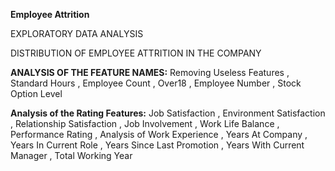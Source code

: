 **Employee Attrition** 

EXPLORATORY DATA ANALYSIS

DISTRIBUTION OF EMPLOYEE ATTRITION IN THE COMPANY

**ANALYSIS OF THE FEATURE NAMES:**
Removing Useless Features
, Standard Hours
 , Employee Count
 , Over18
 , Employee Number
 , Stock Option Level

**Analysis of the Rating Features:**
Job Satisfaction
 , Environment Satisfaction
 , Relationship Satisfaction
 , Job Involvement
 , Work Life Balance
 , Performance Rating
 , Analysis of Work Experience
 , Years At Company
 , Years In Current Role
 , Years Since Last Promotion
 , Years With Current Manager
 , Total Working Year

